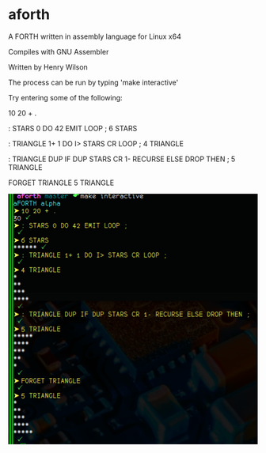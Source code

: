 # aforth

A FORTH written in assembly language for Linux x64

Compiles with GNU Assembler

Written by Henry Wilson


The process can be run by typing 'make interactive'

Try entering some of the following:

10 20 + .

: STARS 0 DO 42 EMIT LOOP ;
6 STARS

: TRIANGLE 1+ 1 DO I> STARS CR LOOP ;
4 TRIANGLE

: TRIANGLE DUP IF DUP STARS CR 1- RECURSE ELSE DROP THEN ;
5 TRIANGLE

FORGET TRIANGLE
5 TRIANGLE

![alt text](https://github.com/M3Henry/aforth/blob/master/example.png)
